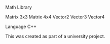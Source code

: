 Math Library

Matrix 3x3
Matrix 4x4
Vector2
Vector3
Vector4

Language C++

This was created as part of a university project.
